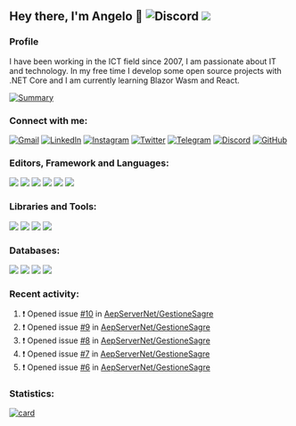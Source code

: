 ## Hey there, I'm Angelo 👋 ![Discord](https://img.shields.io/discord/830840397373898762?label=Discord) ![](https://countrush-prod.azurewebsites.net/l/badge/?repository=AngeloDotNet.AngeloDotNet)

### Profile
I have been working in the ICT field since 2007, I am passionate about IT and technology. In my free time I develop some open source projects with .NET Core and I am currently learning Blazor Wasm and React.<br>

[![Summary](https://img.shields.io/badge/summary-%23990000.svg?style=for-the-badge&logo=github&logoColor=white)](https://resume.github.io/?AngeloDotNet)

### Connect with me:
[![Gmail](https://img.shields.io/badge/Gmail-D14836?style=for-the-badge&logo=gmail&logoColor=white)](mailto:angelo9871&commat;gmail.com)
[![LinkedIn](https://img.shields.io/badge/LinkedIn-0077B5?style=for-the-badge&logo=linkedin&logoColor=white)](https://www.linkedin.com/in/pirolaangelo/)
[![Instagram](https://img.shields.io/badge/Instagram-E4405F?style=for-the-badge&logo=instagram&logoColor=white)](https://www.instagram.com/angeloit87/)
[![Twitter](https://img.shields.io/badge/Twitter-1DA1F2?style=for-the-badge&logo=twitter&logoColor=white)](https://twitter.com/angeloit87/)
[![Telegram](https://img.shields.io/badge/Telegram-2CA5E0?style=for-the-badge&logo=telegram&logoColor=white)](https://t.me/angeloIT87)
[![Discord](https://img.shields.io/badge/Discord-5865F2?style=for-the-badge&logo=discord&logoColor=white)](https://discord.gg/JTDhH53Kya)
[![GitHub](https://img.shields.io/badge/GitHub-100000?style=for-the-badge&logo=github&logoColor=white)](https://github.com/angelodotnet)

### Editors, Framework and Languages:
[![](https://img.shields.io/badge/Visual_Studio-5C2D91?style=for-the-badge&logo=visual%20studio&logoColor=white)]()
[![](https://img.shields.io/badge/Visual_Studio_Code-0078D4?style=for-the-badge&logo=visual%20studio%20code&logoColor=white)]()
[![](https://img.shields.io/badge/.NET-5C2D91?style=for-the-badge&logo=.net&logoColor=white)]()
[![](https://img.shields.io/badge/C%23-239120?style=for-the-badge&logo=c-sharp&logoColor=white)]()
[![](https://img.shields.io/badge/HTML5-E34F26?style=for-the-badge&logo=html5&logoColor=white)]()
[![](https://img.shields.io/badge/CSS3-1572B6?style=for-the-badge&logo=css3&logoColor=white)]()
<!--[![](https://img.shields.io/badge/blazor-%237D45C6.svg?style=for-the-badge&logo=blazor&logoColor=white)]()-->

### Libraries and Tools:
[![](https://img.shields.io/badge/Bootstrap-563D7C?style=for-the-badge&logo=bootstrap&logoColor=white)]()
[![](https://img.shields.io/badge/jQuery-0769AD?style=for-the-badge&logo=jquery&logoColor=white)]()
[![](https://img.shields.io/badge/Docker-2496ED?style=for-the-badge&logo=docker&logoColor=white)]()
[![](https://img.shields.io/badge/Git-E34F26?style=for-the-badge&logo=git&logoColor=white)]()
<!--[![](https://img.shields.io/badge/Mudblazor-%237D45C6.svg?style=for-the-badge&logo=blazor&logoColor=white)]()-->

### Databases:
[![](https://img.shields.io/badge/Microsoft_SQL_Server-CC2927?style=for-the-badge&logo=microsoft-sql-server&logoColor=white)]()
[![](https://img.shields.io/badge/SQLite-07405E?style=for-the-badge&logo=sqlite&logoColor=white)]()
[![](https://img.shields.io/badge/MySQL-00000F?style=for-the-badge&logo=mysql&logoColor=white)]()
[![](https://img.shields.io/badge/PostgreSQL-316192?style=for-the-badge&logo=postgresql&logoColor=white)]()

### Recent activity:
<!--START_SECTION:activity-->
1. ❗️ Opened issue [#10](https://github.com/AepServerNet/GestioneSagre/issues/10) in [AepServerNet/GestioneSagre](https://github.com/AepServerNet/GestioneSagre)
2. ❗️ Opened issue [#9](https://github.com/AepServerNet/GestioneSagre/issues/9) in [AepServerNet/GestioneSagre](https://github.com/AepServerNet/GestioneSagre)
3. ❗️ Opened issue [#8](https://github.com/AepServerNet/GestioneSagre/issues/8) in [AepServerNet/GestioneSagre](https://github.com/AepServerNet/GestioneSagre)
4. ❗️ Opened issue [#7](https://github.com/AepServerNet/GestioneSagre/issues/7) in [AepServerNet/GestioneSagre](https://github.com/AepServerNet/GestioneSagre)
5. ❗️ Opened issue [#6](https://github.com/AepServerNet/GestioneSagre/issues/6) in [AepServerNet/GestioneSagre](https://github.com/AepServerNet/GestioneSagre)
<!--END_SECTION:activity-->

### Statistics:
[![card](https://github-readme-stats.vercel.app/api?username=AngeloDotNet&theme=default&show_icons=true)](https://github.com/AngeloDotNet/)
